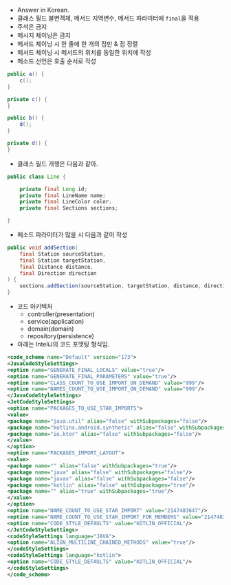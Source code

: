 - Answer in Korean.
- 클래스 필드 불변객체, 메서드 지역변수, 메서드 파라미터에 `final`을 적용
- 주석은 금지
- 메시지 체이닝은 금지
- 메서드 체이닝 시 한 줄에 한 개의 점만 & 점 정렬
- 메서드 체이닝 시 메서드의 위치를 동일한 위치에 작성
- 메소드 선언은 호출 순서로 작성

```java
public a() {
	c();
}

private c() {
}

public b() {
	d();
}

private d() {
}
```

- 클래스 필드 개행은 다음과 같아.

```java
public class Line {

    private final Long id;
    private final LineName name;
    private final LineColor color;
    private final Sections sections;

}
```

- 메소드 파라미터가 많을 시 다음과 같이 작성

```java
public void addSection(
    final Station sourceStation,
    final Station targetStation,
    final Distance distance,
    final Direction direction
) {
    sections.addSection(sourceStation, targetStation, distance, direction);
}
```

- 코드 아키텍처
    - controller(presentation)
    - service(application)
    - domain(domain)
    - repository(persistence)
- 아래는 InteliJ의 코드 포맷팅 형식임.
```xml
<code_scheme name="Default" version="173">
<JavaCodeStyleSettings>
<option name="GENERATE_FINAL_LOCALS" value="true"/>
<option name="GENERATE_FINAL_PARAMETERS" value="true"/>
<option name="CLASS_COUNT_TO_USE_IMPORT_ON_DEMAND" value="999"/>
<option name="NAMES_COUNT_TO_USE_IMPORT_ON_DEMAND" value="999"/>
</JavaCodeStyleSettings>
<JetCodeStyleSettings>
<option name="PACKAGES_TO_USE_STAR_IMPORTS">
<value>
<package name="java.util" alias="false" withSubpackages="false"/>
<package name="kotlinx.android.synthetic" alias="false" withSubpackages="false"/>
<package name="io.ktor" alias="false" withSubpackages="false"/>
</value>
</option>
<option name="PACKAGES_IMPORT_LAYOUT">
<value>
<package name="" alias="false" withSubpackages="true"/>
<package name="java" alias="false" withSubpackages="false"/>
<package name="javax" alias="false" withSubpackages="false"/>
<package name="kotlin" alias="false" withSubpackages="true"/>
<package name="" alias="true" withSubpackages="true"/>
</value>
</option>
<option name="NAME_COUNT_TO_USE_STAR_IMPORT" value="2147483647"/>
<option name="NAME_COUNT_TO_USE_STAR_IMPORT_FOR_MEMBERS" value="2147483647"/>
<option name="CODE_STYLE_DEFAULTS" value="KOTLIN_OFFICIAL"/>
</JetCodeStyleSettings>
<codeStyleSettings language="JAVA">
<option name="ALIGN_MULTILINE_CHAINED_METHODS" value="true"/>
</codeStyleSettings>
<codeStyleSettings language="kotlin">
<option name="CODE_STYLE_DEFAULTS" value="KOTLIN_OFFICIAL"/>
</codeStyleSettings>
</code_scheme>
```
